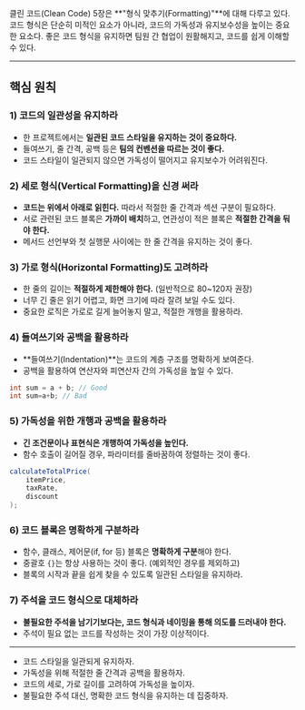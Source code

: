 클린 코드(Clean Code) 5장은 **"형식 맞추기(Formatting)"**에 대해 다루고 있다.
코드 형식은 단순히 미적인 요소가 아니라, 코드의 가독성과 유지보수성을 높이는 중요한 요소다.
좋은 코드 형식을 유지하면 팀원 간 협업이 원활해지고, 코드를 쉽게 이해할 수 있다.

---

## 핵심 원칙

### 1) 코드의 일관성을 유지하라  
- 한 프로젝트에서는 **일관된 코드 스타일을 유지하는 것이 중요하다.**  
- 들여쓰기, 줄 간격, 공백 등은 **팀의 컨벤션을 따르는 것이 좋다.**  
- 코드 스타일이 일관되지 않으면 가독성이 떨어지고 유지보수가 어려워진다.  

### 2) 세로 형식(Vertical Formatting)을 신경 써라  
- **코드는 위에서 아래로 읽힌다.** 따라서 적절한 줄 간격과 섹션 구분이 필요하다.  
- 서로 관련된 코드 블록은 **가까이 배치**하고, 연관성이 적은 블록은 **적절한 간격을 둬야 한다.**  
- 메서드 선언부와 첫 실행문 사이에는 한 줄 간격을 유지하는 것이 좋다.  

### 3) 가로 형식(Horizontal Formatting)도 고려하라  
- 한 줄의 길이는 **적절하게 제한해야 한다.** (일반적으로 80~120자 권장)  
- 너무 긴 줄은 읽기 어렵고, 화면 크기에 따라 잘려 보일 수도 있다.  
- 중요한 로직은 가로로 길게 늘어놓지 말고, 적절한 개행을 활용하라.  

### 4) 들여쓰기와 공백을 활용하라  
- **들여쓰기(Indentation)**는 코드의 계층 구조를 명확하게 보여준다.  
- 공백을 활용하여 연산자와 피연산자 간의 가독성을 높일 수 있다.  

```java
int sum = a + b; // Good
int sum=a+b; // Bad
```

### 5) 가독성을 위한 개행과 공백을 활용하라  
- **긴 조건문이나 표현식은 개행하여 가독성을 높인다.**  
- 함수 호출이 길어질 경우, 파라미터를 줄바꿈하여 정렬하는 것이 좋다.  

```java
calculateTotalPrice(
    itemPrice, 
    taxRate, 
    discount
);
```

### 6) 코드 블록은 명확하게 구분하라  
- 함수, 클래스, 제어문(if, for 등) 블록은 **명확하게 구분**해야 한다.  
- 중괄호 `{}`는 항상 사용하는 것이 좋다. (예외적인 경우를 제외하고)  
- 블록의 시작과 끝을 쉽게 찾을 수 있도록 일관된 스타일을 유지하라.  

### 7) 주석을 코드 형식으로 대체하라  
- **불필요한 주석을 남기기보다는, 코드 형식과 네이밍을 통해 의도를 드러내야 한다.**  
- 주석이 필요 없는 코드를 작성하는 것이 가장 이상적이다.  

---

- 코드 스타일을 일관되게 유지하자.  
- 가독성을 위해 적절한 줄 간격과 공백을 활용하자.  
- 코드의 세로, 가로 길이를 고려하여 가독성을 높이자.  
- 불필요한 주석 대신, 명확한 코드 형식을 유지하는 데 집중하자.  
